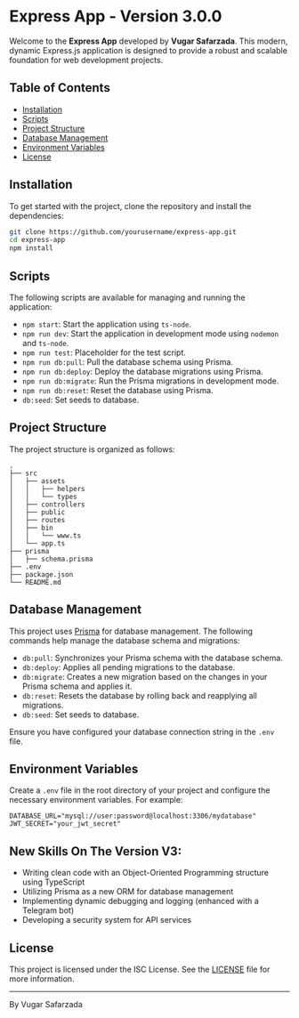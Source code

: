 # Express App - Version 3.0.0

Welcome to the **Express App** developed by **Vugar Safarzada**. This modern, dynamic Express.js application is designed to provide a robust and scalable foundation for web development projects.

## Table of Contents

- [Installation](#installation)
- [Scripts](#scripts)
- [Project Structure](#project-structure)
- [Database Management](#database-management)
- [Environment Variables](#environment-variables)
- [License](#license)

## Installation

To get started with the project, clone the repository and install the dependencies:

```bash
git clone https://github.com/yourusername/express-app.git
cd express-app
npm install
```

## Scripts

The following scripts are available for managing and running the application:

- `npm start`: Start the application using `ts-node`.
- `npm run dev`: Start the application in development mode using `nodemon` and `ts-node`.
- `npm run test`: Placeholder for the test script.
- `npm run db:pull`: Pull the database schema using Prisma.
- `npm run db:deploy`: Deploy the database migrations using Prisma.
- `npm run db:migrate`: Run the Prisma migrations in development mode.
- `npm run db:reset`: Reset the database using Prisma.
- `db:seed`: Set seeds to database.

## Project Structure

The project structure is organized as follows:

```
.
├── src
│   ├── assets
│   │   ├── helpers
│   │   └── types
│   ├── controllers
│   ├── public
│   ├── routes
│   ├── bin
│   │   └── www.ts
│   └── app.ts
├── prisma
│   ├── schema.prisma
├── .env
├── package.json
└── README.md
```

## Database Management

This project uses [Prisma](https://www.prisma.io/) for database management. The following commands help manage the database schema and migrations:

- `db:pull`: Synchronizes your Prisma schema with the database schema.
- `db:deploy`: Applies all pending migrations to the database.
- `db:migrate`: Creates a new migration based on the changes in your Prisma schema and applies it.
- `db:reset`: Resets the database by rolling back and reapplying all migrations.
- `db:seed`: Set seeds to database.

Ensure you have configured your database connection string in the `.env` file.

## Environment Variables

Create a `.env` file in the root directory of your project and configure the necessary environment variables. For example:

```
DATABASE_URL="mysql://user:password@localhost:3306/mydatabase"
JWT_SECRET="your_jwt_secret"
```
## New Skills On The Version V3:
- Writing clean code with an Object-Oriented Programming structure using TypeScript
- Utilizing Prisma as a new ORM for database management
- Implementing dynamic debugging and logging (enhanced with a Telegram bot)
- Developing a security system for API services

## License

This project is licensed under the ISC License. See the [LICENSE](LICENSE) file for more information.

---
By Vugar Safarzada
